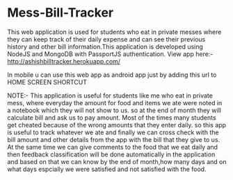 # Mess-Bill-Tracker
This web application is used for students who eat in private messes where they can keep track of their daily expense and can see their previous history and other bill information.This application is developed using NodeJS and MongoDB with PassportJS authentication.
View app here:- http://ashishbilltracker.herokuapp.com/

In mobile u can use this web app as android app just by adding this url to HOME SCREEN SHORTCUT

NOTE:-
This application is useful for students like me who eat in private mess, where everyday the amount for food and items we ate were noted in a notebook which they will not show to us. so at the end of month they will calculate bill and ask us to pay amount. Most of the times many students get cheated because of the wrong amounts that they enter daily. so this app is useful to track whatever we ate and finally we can cross check with the bill amount and other details from the app with the bill that they give to us. At the same time we can give comments to the food that we eat daily and then feedback classification will be done automatically in the application and  based on that we can know by the end of month,how many days and on what days espcially we were satisfied and not satisfied with the food.
